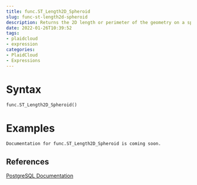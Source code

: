 ```yaml
---
title: func.ST_Length2D_Spheroid
slug: func-st-length2d-spheroid
description: Returns the 2D length or perimeter of the geometry on a spheroid
date: 2022-01-26T10:39:52
tags:
- plaidcloud
- expression
categories:
- PlaidCloud
- Expressions
---
```



# Syntax



```
func.ST_Length2D_Spheroid()
```


# Examples



```
Documentation for func.ST_Length2D_Spheroid is coming soon.
```


## References


[PostgreSQL Documentation](https://postgis.net/docs/ST_Length_Spheroid.html)

